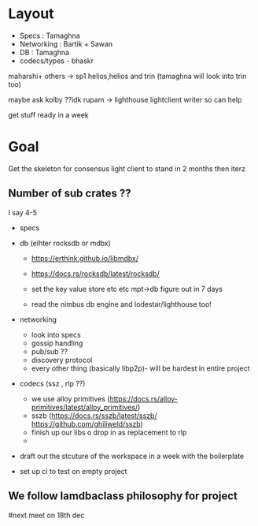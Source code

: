 # Layout 

- Specs : Tamaghna 
- Networking : Bartik + Sawan
- DB : Tamaghna 
- codecs/types - bhaskr

maharshi+ others -> sp1 helios,helios and trin (tamaghna will look into trin too)

maybe ask kolby ??idk
rupam -> lighthouse lightclient writer so can help 

get stuff ready in a week 

# Goal 
Get the skeleton for consensus light client to stand in 2 months 
then iterz

## Number of sub crates ??
 I say 4-5
 - specs

 - db (eihter rocksdb or mdbx)
    - https://erthink.github.io/libmdbx/
    - https://docs.rs/rocksdb/latest/rocksdb/

    - set the key value store etc etc mpt->db figure out in 7 days
    - read the nimbus db engine and lodestar/lighthouse too!

 - networking 
    - look into specs
    - gossip handling 
    - pub/sub ??
    - discovery protocol 
    - every other thing 
    (basically libp2p)- will be hardest in entire project 

 - codecs (ssz , rlp ??)
    - we use alloy primitives (https://docs.rs/alloy-primitives/latest/alloy_primitives/)
    - sszb (https://docs.rs/sszb/latest/sszb/  https://github.com/ghiliweld/sszb)
    - finish up our libs o drop in as replacement to rlp 
    - 
- draft out the stcuture of the workspace in a week with the boilerplate 

- set up  ci to test on empty project 


## We follow lamdbaclass philosophy for project 

#next meet on 18th dec

